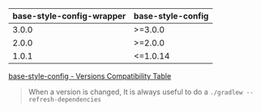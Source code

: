 | base-style-config-wrapper  |  base-style-config |
| -------------------------- | ------------------ |
| 3.0.0                      | >=3.0.0            |
| 2.0.0                      | >=2.0.0            |
| 1.0.1                      | <=1.0.14           |

[base-style-config - Versions Compatibility Table](https://github.com/gmullerb/base-style-config/VERSIONS_COMPATIBILITY.md)

> When a version is changed, It is always useful to do a `./gradlew --refresh-dependencies`

